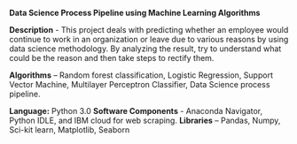 **Data Science Process Pipeline using Machine Learning Algorithms**

**Description** - This project deals with predicting whether an employee would continue to work in an organization or leave
due to various reasons by using data science methodology. By analyzing the result, try to understand what could be the
reason and then take steps to rectify them.

**Algorithms** – Random forest classification, Logistic Regression, Support Vector Machine, Multilayer Perceptron
Classifier, Data Science process pipeline.

**Language:** Python 3.0
**Software Components** - Anaconda Navigator, Python IDLE, and IBM cloud for web scraping.
**Libraries** – Pandas, Numpy, Sci-kit learn, Matplotlib, Seaborn
